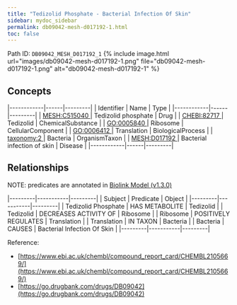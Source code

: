 ```yaml
---
title: "Tedizolid Phosphate - Bacterial Infection Of Skin"
sidebar: mydoc_sidebar
permalink: db09042-mesh-d017192-1.html
toc: false 
---
```



Path ID: `DB09042_MESH_D017192_1`
{% include image.html url="images/db09042-mesh-d017192-1.png" file="db09042-mesh-d017192-1.png" alt="db09042-mesh-d017192-1" %}

## Concepts

|------------|------|---------|
| Identifier | Name | Type    |
|------------|------|---------|
| <a href="https://identifiers.org/MESH:C515040">MESH:C515040 </a> | Tedizolid phosphate | Drug |
| <a href="https://identifiers.org/CHEBI:82717">CHEBI:82717 </a> | Tedizolid | ChemicalSubstance |
| <a href="https://identifiers.org/GO:0005840">GO:0005840 </a> | Ribosome | CellularComponent |
| <a href="https://identifiers.org/GO:0006412">GO:0006412 </a> | Translation | BiologicalProcess |
| <a href="https://identifiers.org/taxonomy:2">taxonomy:2 </a> | Bacteria | OrganismTaxon |
| <a href="https://identifiers.org/MESH:D017192">MESH:D017192 </a> | Bacterial infection of skin | Disease |
|------------|------|---------|

## Relationships


NOTE: predicates are annotated in <a href="https://github.com/biolink/biolink-model/releases/tag/v1.3.0">Biolink Model (v1.3.0)</a>

|---------|-----------|---------|
| Subject | Predicate | Object  |
|---------|-----------|---------|
| Tedizolid Phosphate | HAS METABOLITE | Tedizolid |
| Tedizolid | DECREASES ACTIVITY OF | Ribosome |
| Ribosome | POSITIVELY REGULATES | Translation |
| Translation | IN TAXON | Bacteria |
| Bacteria | CAUSES | Bacterial Infection Of Skin |
|---------|-----------|---------|

Reference: 
  - [https://www.ebi.ac.uk/chembl/compound_report_card/CHEMBL2105669/](https://www.ebi.ac.uk/chembl/compound_report_card/CHEMBL2105669/)
  - [https://go.drugbank.com/drugs/DB09042](https://go.drugbank.com/drugs/DB09042)
